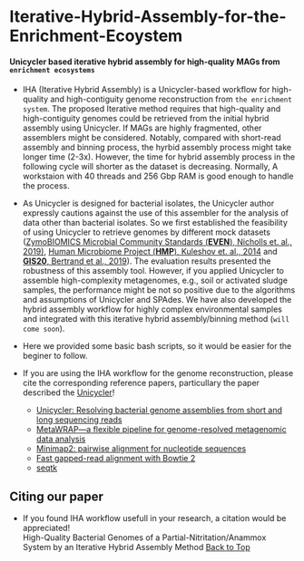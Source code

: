 # Iterative-Hybrid-Assembly-for-the-Enrichment-Ecoystem
#### Unicycler based iterative hybrid assembly for high-quality MAGs from `enrichment ecosystems`

* IHA (Iterative Hybrid Assembly) is a Unicycler-based workflow for high-quality and high-contiguity genome reconstruction from `the enrichment system`. The proposed Iterative method requires that high-quality and high-contiguity genomes could be retrieved from the initial hybrid assembly using Unicycler. If MAGs are highly fragmented, other assemblers might be considered. Notably, compared with short-read assembly and binning process, the hyrbid assembly process might take longer time (2-3x). However, the time for hybrid assembly process in the following cycle will shorter as the dataset is decreasing. Normally, A workstaion with 40 threads and 256 Gbp RAM is good enough to handle the process.

* As Unicycler is designed for bacterial isolates, the Unicycler author expressly cautions against the use of this assembler for the analysis of data other than bacterial isolates. So we first established the feasibility of using Unicycler to retrieve genomes by different mock datasets ([ZymoBIOMICS Microbial Community Standards (**EVEN**), Nicholls et. al., 2019)](https://academic.oup.com/gigascience/article/8/5/giz043/5486468), [Human Microbiome Project (**HMP**), Kuleshov et. al., 2014](https://www.nature.com/articles/nbt.3416) and [**GIS20**, Bertrand et al., 2019](https://www.nature.com/articles/s41587-019-0191-2)). The evaluation results presented the robustness of this assembly tool. However, if you applied Unicycler to assemble high-complexity metagenomes, e.g., soil or activated sludge samples, the performance might be not so positive due to the algorithms and assumptions of Unicycler and SPAdes. We have also developed the hybrid assembly workflow for highly complex environmental samples and integrated with this iterative hybrid assembly/binning method (`will come soon`).

* Here we provided some basic bash scripts, so it would be easier for the beginer to follow.

* If you are using the IHA workflow for the genome reconstruction, please cite the corresponding reference papers, particullary the paper described the [Unicycler](https://github.com/rrwick/Unicycler)!

  * [Unicycler: Resolving bacterial genome assemblies from short and long sequencing reads](https://journals.plos.org/ploscompbiol/article?id=10.1371/journal.pcbi.1005595) <br>
  * [MetaWRAP—a flexible pipeline for genome-resolved metagenomic data analysis](https://microbiomejournal.biomedcentral.com/articles/10.1186/s40168-018-0541-1)
  * [Minimap2: pairwise alignment for nucleotide sequences](https://academic.oup.com/bioinformatics/article/34/18/3094/4994778)
  * [Fast gapped-read alignment with Bowtie 2](https://www.nature.com/articles/nmeth.1923)
  * [seqtk](https://github.com/lh3/seqtk)

## Citing our paper
* If you found IHA workflow usefull in your research, a citation would be appreciated! <br>High-Quality Bacterial Genomes of a Partial-Nitritation/Anammox System by an Iterative Hybrid Assembly Method
[Back to Top](#Iterative-Hybrid-Assembly-for-the-Enrichment-Ecoystem)
